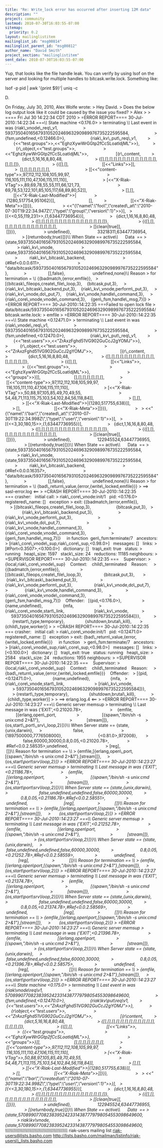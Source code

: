 ```yaml
---
title: "Re: Write_lock error has occurred after inserting 12M data"
description: ""
project: community
lastmod: 2010-07-30T16:03:55-07:00
sitemap:
  priority: 0.2
layout: mailinglistitem
mailinglist_id: "msg00814"
mailinglist_parent_id: "msg00812"
author_name: "David Smith"
project_section: "mailinglistitem"
sent_date: 2010-07-30T16:03:55-07:00
---
```



Yup, that looks like the file handle leak. You can verify by using
lsof on the server and looking for multiple handles to
bitcask.write.lock. Something like:

lsof -p pid | awk '{print $9}'| uniq -c

D.

On Friday, July 30, 2010, Alex Wolfe  wrote:
&gt; Hey David.
&gt; Does the below log output look like it could be caused by the issue you fixed?
&gt; Alex
&gt;
&gt; ==== Fri Jul 30 14:22:34 CDT 2010
&gt; =ERROR REPORT==== 30-Jul-2010::14:22:34 ===\\*\\* State machine &lt;0.176.0&gt; 
&gt; terminating \\*\\* Last event in was {riak\\_vnode\\_req\\_v1,                     
&gt; 593735040165679310520246963290989976735222595584,                     
&gt; {fsm,undefined,&lt;0.12466.0&gt;},                     {riak\\_kv\\_put\\_req\\_v1,         
&gt;              {&lt;&lt;"test.groups"&gt;&gt;,&lt;&lt;"EghzXywWrGGtp2fCcSLoatIdjML"&gt;&gt;},           
&gt;            {r\\_object,&lt;&lt;"test.groups"&gt;&gt;,                       
&gt; &lt;&lt;"EghzXywWrGGtp2fCcSLoatIdjML"&gt;&gt;,                       [{r\\_content,         
&gt;                 {dict,5,16,16,8,80,48,                          
&gt; {[],[],[],[],[],[],[],[],[],[],[],[],[],[],[],[]},                          
&gt; {{[],[],                            [[&lt;&lt;"Links"&gt;&gt;]],                          
&gt;  [],[],[],[],[],[],[],                            
&gt; [[&lt;&lt;"content-type"&gt;&gt;,97,112,112,108,105,99,97,                              
&gt; 116,105,111,110,47,106,115,111,110],                             
&gt; [&lt;&lt;"X-Riak-VTag"&gt;&gt;,89,69,78,55,55,111,66,121,73,                              
&gt; 69,78,53,122,101,85,105,117,68,89,80,52]],                            
&gt; [],[],                            [[&lt;&lt;"X-Riak-Last-Modified"&gt;&gt;|               
&gt;                {1280,517754,951062}]],                            [],         
&gt;                    [[&lt;&lt;"X-Riak-Meta"&gt;&gt;]]}}},                         
&gt; &lt;&lt;"{\\"name\\":\\"foo\\",\\"created\\_at\\":\\"2010-07-30T19:22:34.947Z\\",\\"type\\":\\"group\\",\\"version\\":1}"&gt;&gt;}],  
&gt;                     [{&lt;&lt;0,55,119,231&gt;&gt;,{1,63447736954}}],                    
&gt;   {dict,1,16,16,8,80,48,                        
&gt; {[],[],[],[],[],[],[],[],[],[],[],[],[],[],[],[]},                        
&gt; {{[],[],[],[],[],[],[],[],[],[],[],[],[],[],                          
&gt; [[clean|true]],                          []}}},                       
&gt; undefined},                      33218311,63447736954,                      
&gt; [{returnbody,true}]}}\\*\\* When State == active\\*\\*      Data  == 
&gt; {state,593735040165679310520246963290989976735222595584,                      
&gt; riak\\_kv\\_vnode,                       
&gt; {state,593735040165679310520246963290989976735222595584,                      
&gt;          riak\\_kv\\_bitcask\\_backend,                              
&gt; {#Ref&lt;0.0.0.611&gt;,                               
&gt; "data/bitcask/593735040165679310520246963290989976735222595584"},             
&gt;                  [],false},                       undefined,none}\\*\\* Reason 
&gt; for termination = \\*\\* {{badmatch,{error,emfile}},   
&gt; [{bitcask\\_fileops,create\\_file\\_loop,3},    {bitcask,put,3},    
&gt; {riak\\_kv\\_bitcask\\_backend,put,3},    {riak\\_kv\\_vnode,perform\\_put,3},    
&gt; {riak\\_kv\\_vnode,do\\_put,7},    {riak\\_kv\\_vnode,handle\\_command,3},    
&gt; {riak\\_core\\_vnode,vnode\\_command,3},    {gen\\_fsm,handle\\_msg,7}]}
&gt; =ERROR REPORT==== 30-Jul-2010::14:22:35 ===Failed to open lock file 
&gt; data/bitcask/593735040165679310520246963290989976735222595584/bitcask.write.lock:
&gt; emfile
&gt; =ERROR REPORT==== 30-Jul-2010::14:22:35 ===\\*\\* State machine &lt;0.12471.0&gt; 
&gt; terminating \\*\\* Last event in was {riak\\_vnode\\_req\\_v1,                     
&gt; 593735040165679310520246963290989976735222595584,                     
&gt; {fsm,undefined,&lt;0.12470.0&gt;},                     {riak\\_kv\\_put\\_req\\_v1,         
&gt;              {&lt;&lt;"test.users"&gt;&gt;,&lt;&lt;"ZrAxzFghd51VG902GuCcJ2gYOMJ"&gt;&gt;},            
&gt;          {r\\_object,&lt;&lt;"test.users"&gt;&gt;,                       
&gt; &lt;&lt;"ZrAxzFghd51VG902GuCcJ2gYOMJ"&gt;&gt;,                       [{r\\_content,         
&gt;                 {dict,5,16,16,8,80,48,                          
&gt; {[],[],[],[],[],[],[],[],[],[],[],[],[],[],[],[]},                          
&gt; {{[],[],                            [[&lt;&lt;"Links"&gt;&gt;,                            
&gt;  {{&lt;&lt;"test.groups"&gt;&gt;,                                
&gt; &lt;&lt;"EghzXywWrGGtp2fCcSLoatIdjML"&gt;&gt;},                               
&gt; &lt;&lt;"groups"&gt;&gt;}]],                            [],[],[],[],[],[],[],             
&gt;                [[&lt;&lt;"content-type"&gt;&gt;,97,112,112,108,105,99,97,                 
&gt;              116,105,111,110,47,106,115,111,110],                             
&gt; [&lt;&lt;"X-Riak-VTag"&gt;&gt;,50,88,97,105,85,49,70,49,55,                              
&gt; 54,48,71,113,115,75,103,54,102,84,56,118,84]],                            
&gt; [],[],                            
&gt; [[&lt;&lt;"X-Riak-Last-Modified"&gt;&gt;|{1280,517755,638}]],                            
&gt; [],                            [[&lt;&lt;"X-Riak-Meta"&gt;&gt;]]}}},                      
&gt;   
&gt; &lt;&lt;"{\\"name\\":\\"bar\\",\\"created\\_at\\":\\"2010-07-30T19:22:34.998Z\\",\\"type\\":\\"user\\",\\"version\\":1}"&gt;&gt;}],  
&gt;                     [{&lt;&lt;3,30,180,15&gt;&gt;,{1,63447736955}}],                     
&gt;   {dict,1,16,16,8,80,48,                        
&gt; {[],[],[],[],[],[],[],[],[],[],[],[],[],[],[],[]},                        
&gt; {{[],[],[],[],[],[],[],[],[],[],[],[],[],[],                          
&gt; [[clean|true]],                          []}}},                       
&gt; undefined},                      122945524,63447736955,                      
&gt; [{returnbody,true}]}}\\*\\* When State == active\\*\\*      Data  == 
&gt; {state,593735040165679310520246963290989976735222595584,                      
&gt; riak\\_kv\\_vnode,                       
&gt; {state,593735040165679310520246963290989976735222595584,                      
&gt;          riak\\_kv\\_bitcask\\_backend,                              
&gt; {#Ref&lt;0.0.0.16357&gt;,                               
&gt; "data/bitcask/593735040165679310520246963290989976735222595584"},             
&gt;                  [],false},                       undefined,none}\\*\\* Reason 
&gt; for termination = \\*\\* {bad\\_return\\_value,{error,{write\\_locked,emfile}}}
&gt; ==&gt; sasl-error.log &lt;==
&gt; =CRASH REPORT==== 30-Jul-2010::14:22:35 === crasher:   initial call: 
&gt; riak\\_core\\_vnode:init/1   pid: &lt;0.176.0&gt;   registered\\_name: []   exception 
&gt; exit: {{badmatch,{error,emfile}},                    
&gt; [{bitcask\\_fileops,create\\_file\\_loop,3},                     {bitcask,put,3},   
&gt;                   {riak\\_kv\\_bitcask\\_backend,put,3},                     
&gt; {riak\\_kv\\_vnode,perform\\_put,3},                     
&gt; {riak\\_kv\\_vnode,do\\_put,7},                     
&gt; {riak\\_kv\\_vnode,handle\\_command,3},                     
&gt; {riak\\_core\\_vnode,vnode\\_command,3},                     
&gt; {gen\\_fsm,handle\\_msg,7}]}     in function  gen\\_fsm:terminate/7   ancestors: 
&gt; [riak\\_core\\_vnode\\_sup,riak\\_core\\_sup,&lt;0.98.0&gt;]   messages: []   links: 
&gt; [#Port&lt;0.3507&gt;,&lt;0.100.0&gt;]   dictionary: []   trap\\_exit: true   status: 
&gt; running   heap\\_size: 1597   stack\\_size: 24   reductions: 11185 neighbours:
&gt; =SUPERVISOR REPORT==== 30-Jul-2010::14:22:35 ===    Supervisor: 
&gt; {local,riak\\_core\\_vnode\\_sup}    Context:    child\\_terminated    Reason:     
&gt; {{badmatch,{error,emfile}},                 
&gt; [{bitcask\\_fileops,create\\_file\\_loop,3},                  {bitcask,put,3},      
&gt;            {riak\\_kv\\_bitcask\\_backend,put,3},                  
&gt; {riak\\_kv\\_vnode,perform\\_put,3},                  {riak\\_kv\\_vnode,do\\_put,7},     
&gt;              {riak\\_kv\\_vnode,handle\\_command,3},                  
&gt; {riak\\_core\\_vnode,vnode\\_command,3},                  
&gt; {gen\\_fsm,handle\\_msg,7}]}    Offender:   [{pid,&lt;0.176.0&gt;},                 
&gt; {name,undefined},                 {mfa,                     
&gt; {riak\\_core\\_vnode,start\\_link,                         [riak\\_kv\\_vnode,          
&gt;                593735040165679310520246963290989976735222595584]}},          
&gt;       {restart\\_type,temporary},                 {shutdown,brutal\\_kill},      
&gt;           {child\\_type,worker}]
&gt;
&gt; =CRASH REPORT==== 30-Jul-2010::14:22:35 === crasher:   initial call: 
&gt; riak\\_core\\_vnode:init/1   pid: &lt;0.12471.0&gt;   registered\\_name: []   exception 
&gt; exit: {bad\\_return\\_value,{error,{write\\_locked,emfile}}}     in function  
&gt; gen\\_fsm:terminate/7   ancestors: 
&gt; [riak\\_core\\_vnode\\_sup,riak\\_core\\_sup,&lt;0.98.0&gt;]   messages: []   links: 
&gt; [&lt;0.100.0&gt;]   dictionary: []   trap\\_exit: true   status: running   heap\\_size: 
&gt; 2584   stack\\_size: 24   reductions: 1955 neighbours:
&gt; =SUPERVISOR REPORT==== 30-Jul-2010::14:22:35 ===    Supervisor: 
&gt; {local,riak\\_core\\_vnode\\_sup}    Context:    child\\_terminated    Reason:     
&gt; {bad\\_return\\_value,{error,{write\\_locked,emfile}}}    Offender:   
&gt; [{pid,&lt;0.12471.0&gt;},                 {name,undefined},                 {mfa,   
&gt;                   {riak\\_core\\_vnode,start\\_link,                         
&gt; [riak\\_kv\\_vnode,                          
&gt; 593735040165679310520246963290989976735222595584]}},                 
&gt; {restart\\_type,temporary},                 {shutdown,brutal\\_kill},             
&gt;     {child\\_type,worker}]
&gt;
&gt; ==&gt; erlang.log.4 &lt;==
&gt; =ERROR REPORT==== 30-Jul-2010::14:23:27 ===\\*\\* Generic server memsup 
&gt; terminating \\*\\* Last message in was {'EXIT',&lt;0.21020.78&gt;,                      
&gt;    {emfile,                              [{erlang,open\\_port,                 
&gt;                   [{spawn,"/bin/sh -s unix:cmd 2&gt;&1"},                        
&gt;            [stream]]},                               
&gt; {os,start\\_port\\_srv\\_loop,2}]}}\\*\\* When Server state == {state,{unix,darwin},    
&gt;                          false,                              
&gt; {1897500000,7776508000},                              {&lt;0.81.0&gt;,972008},      
&gt;                        false,60000,30000,0.8,0.05,&lt;0.21020.78&gt;,              
&gt;                #Ref&lt;0.0.2.58535&gt;,undefined,                              
&gt; [reg],                              []}\\*\\* Reason for termination == \\*\\* 
&gt; {emfile,[{erlang,open\\_port,[{spawn,"/bin/sh -s unix:cmd 2&gt;&1"},[stream]]},    
&gt;       {os,start\\_port\\_srv\\_loop,2}]}
&gt; =ERROR REPORT==== 30-Jul-2010::14:23:27 ===\\*\\* Generic server memsup 
&gt; terminating \\*\\* Last message in was {'EXIT',&lt;0.21186.78&gt;,                      
&gt;    {emfile,                              [{erlang,open\\_port,                 
&gt;                   [{spawn,"/bin/sh -s unix:cmd 2&gt;&1"},                        
&gt;            [stream]]},                               
&gt; {os,start\\_port\\_srv\\_loop,2}]}}\\*\\* When Server state == {state,{unix,darwin},    
&gt;                          false,undefined,undefined,false,60000,30000,        
&gt;                      0.8,0.05,&lt;0.21186.78&gt;,#Ref&lt;0.0.2.58551&gt;,                
&gt;              undefined,                              [reg],                  
&gt;            []}\\*\\* Reason for termination == \\*\\* 
&gt; {emfile,[{erlang,open\\_port,[{spawn,"/bin/sh -s unix:cmd 2&gt;&1"},[stream]]},    
&gt;       {os,start\\_port\\_srv\\_loop,2}]}
&gt; =ERROR REPORT==== 30-Jul-2010::14:23:27 ===\\*\\* Generic server memsup 
&gt; terminating \\*\\* Last message in was {'EXIT',&lt;0.21252.78&gt;,                      
&gt;    {emfile,                              [{erlang,open\\_port,                 
&gt;                   [{spawn,"/bin/sh -s unix:cmd 2&gt;&1"},                        
&gt;            [stream]]},                               
&gt; {os,start\\_port\\_srv\\_loop,2}]}}\\*\\* When Server state == {state,{unix,darwin},    
&gt;                          false,undefined,undefined,false,60000,30000,        
&gt;                      0.8,0.05,&lt;0.21252.78&gt;,#Ref&lt;0.0.2.58559&gt;,                
&gt;              undefined,                              [reg],                  
&gt;            []}\\*\\* Reason for termination == \\*\\* 
&gt; {emfile,[{erlang,open\\_port,[{spawn,"/bin/sh -s unix:cmd 2&gt;&1"},[stream]]},    
&gt;       {os,start\\_port\\_srv\\_loop,2}]}
&gt; =ERROR REPORT==== 30-Jul-2010::14:23:27 ===\\*\\* Generic server memsup 
&gt; terminating \\*\\* Last message in was {'EXIT',&lt;0.21374.78&gt;,                      
&gt;    {emfile,                              [{erlang,open\\_port,                 
&gt;                   [{spawn,"/bin/sh -s unix:cmd 2&gt;&1"},                        
&gt;            [stream]]},                               
&gt; {os,start\\_port\\_srv\\_loop,2}]}}\\*\\* When Server state == {state,{unix,darwin},    
&gt;                          false,undefined,undefined,false,60000,30000,        
&gt;                      0.8,0.05,&lt;0.21374.78&gt;,#Ref&lt;0.0.2.58569&gt;,                
&gt;              undefined,                              [reg],                  
&gt;            []}\\*\\* Reason for termination == \\*\\* 
&gt; {emfile,[{erlang,open\\_port,[{spawn,"/bin/sh -s unix:cmd 2&gt;&1"},[stream]]},    
&gt;       {os,start\\_port\\_srv\\_loop,2}]}
&gt; =ERROR REPORT==== 30-Jul-2010::14:23:27 ===\\*\\* Generic server memsup 
&gt; terminating \\*\\* Last message in was {'EXIT',&lt;0.21396.78&gt;,                      
&gt;    {emfile,                              [{erlang,open\\_port,                 
&gt;                   [{spawn,"/bin/sh -s unix:cmd 2&gt;&1"},                        
&gt;            [stream]]},                               
&gt; {os,start\\_port\\_srv\\_loop,2}]}}\\*\\* When Server state == {state,{unix,darwin},    
&gt;                          false,undefined,undefined,false,60000,30000,        
&gt;                      0.8,0.05,&lt;0.21396.78&gt;,#Ref&lt;0.0.2.58575&gt;,                
&gt;              undefined,                              [reg],                  
&gt;            []}\\*\\* Reason for termination == \\*\\* 
&gt; {emfile,[{erlang,open\\_port,[{spawn,"/bin/sh -s unix:cmd 2&gt;&1"},[stream]]},    
&gt;       {os,start\\_port\\_srv\\_loop,2}]}
&gt; =ERROR REPORT==== 30-Jul-2010::14:23:27 ===\\*\\* State machine &lt;0.175.0&gt; 
&gt; terminating \\*\\* Last event in was {riak\\_vnode\\_req\\_v1,                     
&gt; 570899077082383952423314387779798054553098649600,                     
&gt; {fsm,undefined,&lt;0.12470.0&gt;},                     {riak\\_kv\\_put\\_req\\_v1,         
&gt;              {&lt;&lt;"test.users"&gt;&gt;,&lt;&lt;"ZrAxzFghd51VG902GuCcJ2gYOMJ"&gt;&gt;},            
&gt;          {r\\_object,&lt;&lt;"test.users"&gt;&gt;,                       
&gt; &lt;&lt;"ZrAxzFghd51VG902GuCcJ2gYOMJ"&gt;&gt;,                       [{r\\_content,         
&gt;                 {dict,5,16,16,8,80,48,                          
&gt; {[],[],[],[],[],[],[],[],[],[],[],[],[],[],[],[]},                          
&gt; {{[],[],                            [[&lt;&lt;"Links"&gt;&gt;,                            
&gt;  {{&lt;&lt;"test.groups"&gt;&gt;,                                
&gt; &lt;&lt;"EghzXywWrGGtp2fCcSLoatIdjML"&gt;&gt;},                               
&gt; &lt;&lt;"groups"&gt;&gt;}]],                            [],[],[],[],[],[],[],             
&gt;                [[&lt;&lt;"content-type"&gt;&gt;,97,112,112,108,105,99,97,                 
&gt;              116,105,111,110,47,106,115,111,110],                             
&gt; [&lt;&lt;"X-Riak-VTag"&gt;&gt;,50,88,97,105,85,49,70,49,55,                              
&gt; 54,48,71,113,115,75,103,54,102,84,56,118,84]],                            
&gt; [],[],                            
&gt; [[&lt;&lt;"X-Riak-Last-Modified"&gt;&gt;|{1280,517755,638}]],                            
&gt; [],                            [[&lt;&lt;"X-Riak-Meta"&gt;&gt;]]}}},                      
&gt;   
&gt; &lt;&lt;"{\\"name\\":\\"bar\\",\\"created\\_at\\":\\"2010-07-30T19:22:34.998Z\\",\\"type\\":\\"user\\",\\"version\\":1}"&gt;&gt;}],  
&gt;                     [{&lt;&lt;3,30,180,15&gt;&gt;,{1,63447736955}}],                     
&gt;   {dict,1,16,16,8,80,48,                        
&gt; {[],[],[],[],[],[],[],[],[],[],[],[],[],[],[],[]},                        
&gt; {{[],[],[],[],[],[],[],[],[],[],[],[],[],[],                          
&gt; [[clean|true]],                          []}}},                       
&gt; undefined},                      122945524,63447736955,                      
&gt; [{returnbody,true}]}}\\*\\* When State == active\\*\\*      Data  == 
&gt; {state,570899077082383952423314387779798054553098649600,                      
&gt; riak\\_kv\\_vnode,                       
&gt; {state,570899077082383952423314387779798054553098649600,
\\_\\_\\_\\_\\_\\_\\_\\_\\_\\_\\_\\_\\_\\_\\_\\_\\_\\_\\_\\_\\_\\_\\_\\_\\_\\_\\_\\_\\_\\_\\_\\_\\_\\_\\_\\_\\_\\_\\_\\_\\_\\_\\_\\_\\_\\_\\_
riak-users mailing list
riak-users@lists.basho.com
http://lists.basho.com/mailman/listinfo/riak-users\\_lists.basho.com

